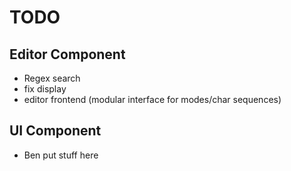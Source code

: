 # TODO
## Editor Component
+ Regex search
+ fix display
+ editor frontend (modular interface for modes/char sequences)
## UI Component
+ Ben put stuff here
